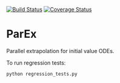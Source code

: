 [![Build Status](https://travis-ci.org/numerical-mathematics/parex.png)](https://travis-ci.org/numerical-mathematics/parex)
[![Coverage Status](https://coveralls.io/repos/github/numerical-mathematics/parex/badge.svg?branch=master)](https://coveralls.io/github/numerical-mathematics/parex?branch=master)

# ParEx
Parallel extrapolation for initial value ODEs.

To run regression tests:

    python regression_tests.py
